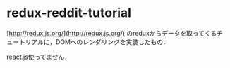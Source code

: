 # redux-reddit-tutorial

[http://redux.js.org/](http://redux.js.org/) のreduxからデータを取ってくるチュートリアルに，DOMへのレンダリングを実装したもの．

react.js使ってません．
